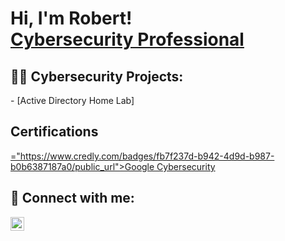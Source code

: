<h1>Hi, I'm Robert! <br/> <a href="https://www.linkedin.com/in/robert-silver-947a79173/">Cybersecurity Professional</a>

<h2>👨‍💻 Cybersecurity Projects:</h2>
  - [Active Directory Home Lab]
  
<h2> Certifications</h2>
<a href>="https://www.credly.com/badges/fb7f237d-b942-4d9d-b987-b0b6387187a0/public_url">Google Cybersecurity</a>

<h2> 🤳 Connect with me:</h2>

[<img align="left" alt="RobertSilver | LinkedIn" width="22px" src="https://cdn.jsdelivr.net/npm/simple-icons@v3/icons/linkedin.svg" />][linkedin]



[linkedin]: https://linkedin.com/in/robert-silver-947a79173

<!--

Here are some ideas to get you started:

- 🔭 I’m currently working on ...
- 🌱 I’m currently learning ...
- 👯 I’m looking to collaborate on ...
- 🤔 I’m looking for help with ...
- 💬 Ask me about ...
- 📫 How to reach me: ...
- 😄 Pronouns: ...
- ⚡ Fun fact: ...
-->
